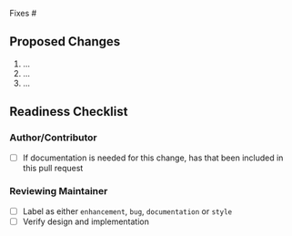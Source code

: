 <!-- Please ensure your PR title is brief and descriptive for a good changelog entry -->
<!-- Link to issue if there is one -->
<!-- markdownlint-disable -->

Fixes #

<!-- markdownlint-restore -->

<!-- Describe what the changes are -->

## Proposed Changes

1. ...
2. ...
3. ...

## Readiness Checklist

### Author/Contributor

- [ ] If documentation is needed for this change, has that been included in this pull request

### Reviewing Maintainer

- [ ] Label as either `enhancement`, `bug`, `documentation` or `style`
- [ ] Verify design and implementation 